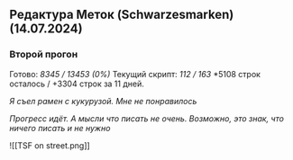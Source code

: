 ## Редактура Меток (Schwarzesmarken) (14.07.2024)

### Второй прогон
Готово: *8345 / 13453 (0%)*
Текущий скрипт: *112 / 163*
*5108 строк осталось / +3304 строк за 11 дней. 

*Я съел рамен с кукурузой. Мне не понравилось*

*Прогресс идёт. А мысли что писать не очень. Возможно, это знак, что ничего писать и не нужно*

![[TSF on street.png]]